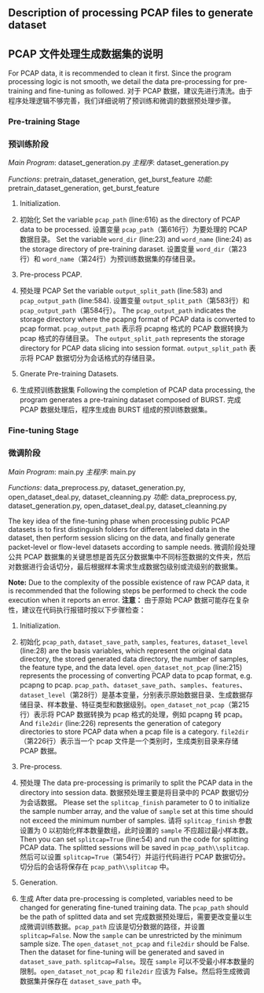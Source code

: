 ## Description of processing PCAP files to generate dataset
## PCAP 文件处理生成数据集的说明

For PCAP data, it is recommended to clean it first. Since the program processing logic is not smooth, we detail the data pre-processing for pre-training and fine-tuning as followed.
对于 PCAP 数据，建议先进行清洗。由于程序处理逻辑不够完善，我们详细说明了预训练和微调的数据预处理步骤。

### Pre-training Stage
### 预训练阶段

*Main Program*: dataset_generation.py
*主程序*: dataset_generation.py

*Functions*: pretrain_dataset_generation, get_burst_feature
*功能*: pretrain_dataset_generation, get_burst_feature

1. Initialization. 
1. 初始化
Set the variable `pcap_path` (line:616) as the directory of PCAP data to be processed. 
设置变量 `pcap_path`（第616行）为要处理的 PCAP 数据目录。
Set the variable `word_dir` (line:23) and `word_name` (line:24) as the storage directory of pre-training daraset.
设置变量 `word_dir`（第23行）和 `word_name`（第24行）为预训练数据集的存储目录。

2. Pre-process PCAP. 
2. 预处理 PCAP
Set the variable `output_split_path` (line:583) and `pcap_output_path` (line:584). 
设置变量 `output_split_path`（第583行）和 `pcap_output_path`（第584行）。
The `pcap_output_path` indicates the storage directory where the pcapng format of PCAP data is converted to pcap format. 
`pcap_output_path` 表示将 pcapng 格式的 PCAP 数据转换为 pcap 格式的存储目录。
The `output_split_path` represents the storage directory for PCAP data slicing into session format. 
`output_split_path` 表示将 PCAP 数据切分为会话格式的存储目录。

3. Gnerate Pre-training Datasets. 
3. 生成预训练数据集
Following the completion of PCAP data processing, the program generates a pre-training dataset composed of BURST.
完成 PCAP 数据处理后，程序生成由 BURST 组成的预训练数据集。

### Fine-tuning Stage
### 微调阶段

*Main Program*: main.py
*主程序*: main.py

*Functions*: data_preprocess.py, dataset_generation.py, open_dataset_deal.py, dataset_cleanning.py
*功能*: data_preprocess.py, dataset_generation.py, open_dataset_deal.py, dataset_cleanning.py

The key idea of the fine-tuning phase when processing public PCAP datasets is to first distinguish folders for different labeled data in the dataset, then perform session slicing on the data, and finally generate packet-level or flow-level datasets according to sample needs.
微调阶段处理公共 PCAP 数据集的关键思想是首先区分数据集中不同标签数据的文件夹，然后对数据进行会话切分，最后根据样本需求生成数据包级别或流级别的数据集。

**Note:** Due to the complexity of the possible existence of raw PCAP data, it is recommended that the following steps be performed to check the code execution when it reports an error.
**注意：** 由于原始 PCAP 数据可能存在复杂性，建议在代码执行报错时按以下步骤检查：

1. Initialization. 
1. 初始化
`pcap_path`, `dataset_save_path`, `samples`, `features`, `dataset_level` (line:28) are the basis variables, which represent the original data directory, the stored generated data directory, the number of samples, the feature type, and the data level. `open_dataset_not_pcap` (line:215)  represents the processing of converting PCAP data to pcap format, e.g. pcapng to pcap. 
`pcap_path`、`dataset_save_path`、`samples`、`features`、`dataset_level`（第28行）是基本变量，分别表示原始数据目录、生成数据存储目录、样本数量、特征类型和数据级别。`open_dataset_not_pcap`（第215行）表示将 PCAP 数据转换为 pcap 格式的处理，例如 pcapng 转 pcap。
And `file2dir` (line:226) represents the generation of category directories to store PCAP data when a pcap file is a category. 
`file2dir`（第226行）表示当一个 pcap 文件是一个类别时，生成类别目录来存储 PCAP 数据。

2. Pre-process. 
2. 预处理
The data pre-processing is primarily to split the PCAP data in the directory into session data. 
数据预处理主要是将目录中的 PCAP 数据切分为会话数据。
Please set the `splitcap_finish` parameter to 0 to initialize the sample number array, and the value of `sample` set at this time should not exceed the minimum number of samples. 
请将 `splitcap_finish` 参数设置为 0 以初始化样本数量数组，此时设置的 `sample` 不应超过最小样本数。
Then you can set `splitcap=True` (line:54) and run the code for splitting PCAP data. The splitted sessions will be saved in `pcap_path\\splitcap`.
然后可以设置 `splitcap=True`（第54行）并运行代码进行 PCAP 数据切分。切分后的会话将保存在 `pcap_path\\splitcap` 中。

3. Generation. 
3. 生成
After data pre-processing is completed, variables need to be changed for generating fine-tuned training data. The `pcap_path` should be the path of splitted data and set 
完成数据预处理后，需要更改变量以生成微调训练数据。`pcap_path` 应该是切分数据的路径，并设置
`splitcap=False`. Now the `sample` can be unrestricted by the minimum sample size. The `open_dataset_not_pcap` and `file2dir` should be False. Then the dataset for fine-tuning will be generated and saved in `dataset_save_path`. 
`splitcap=False`。现在 `sample` 可以不受最小样本数量的限制。`open_dataset_not_pcap` 和 `file2dir` 应该为 False。然后将生成微调数据集并保存在 `dataset_save_path` 中。
